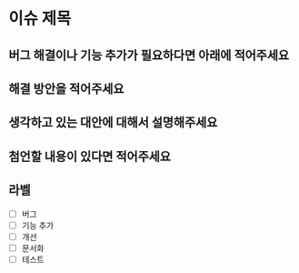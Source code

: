 # 이슈 제목

## 버그 해결이나 기능 추가가 필요하다면 아래에 적어주세요
<!-- 구체적으로 어떤 문제가 있는지 또는 어떤 기능이 필요한지 설명해주세요 -->

## 해결 방안을 적어주세요
<!-- 이 문제를 어떻게 해결할지 또는 기능을 어떻게 구현할지 설명해주세요 -->

## 생각하고 있는 대안에 대해서 설명해주세요
<!-- 다른 해결 방법이나 구현 방식이 있다면 설명해주세요 -->

## 첨언할 내용이 있다면 적어주세요
<!-- 추가로 고려해야 할 사항이나 참고 자료가 있다면 적어주세요 -->

## 라벨
- [ ] 버그
- [ ] 기능 추가
- [ ] 개선
- [ ] 문서화
- [ ] 테스트

